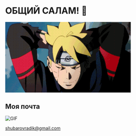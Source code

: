   # ОБЩИЙ САЛАМ! 👋 #
  <img hight="400" width="400" alt="GIF"  src="https://github.com/RadikShubarov/RadikShubarov/blob/main/content/naruto.gif">  
  
  
  ## Моя почта
<img hight="400" width="400" alt="GIF"  src="https://github.com/RadikShubarov/RadikShubarov/blob/main/content/teambuilding.gif">


<shubarovradik@gmail.com>
